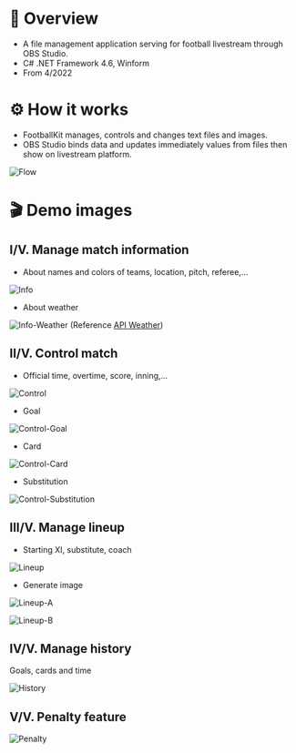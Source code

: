 # 🟰 Overview
* A file management application serving for football livestream through OBS Studio.
* C# .NET Framework 4.6, Winform 
* From 4/2022
# ⚙️ How it works
* FootballKit manages, controls and changes text files and images.
* OBS Studio binds data and updates immediately values from files then show on livestream platform.

![Flow](Demo/Images/Flow.png)
# 🎬 Demo images
## I/V. Manage match information
* About names and colors of teams, location, pitch, referee,...

![Info](Demo/Images/Info.png)
* About weather

![Info-Weather](Demo/Images/Info-Weather.png)
(Reference [API Weather](https://openweathermap.org/current))
## II/V. Control match
* Official time, overtime, score, inning,...

![Control](Demo/Images/Control.png)
* Goal

![Control-Goal](Demo/Images/Control-Goal.png)
* Card

![Control-Card](Demo/Images/Control-Card.png)
* Substitution

![Control-Substitution](Demo/Images/Control-Substitution.png)
## III/V. Manage lineup
* Starting XI, substitute, coach

![Lineup](Demo/Images/Lineup.png)
* Generate image

![Lineup-A](Demo/Images/Lineup-A.png)

![Lineup-B](Demo/Images/Lineup-B.png)
## IV/V. Manage history
Goals, cards and time

![History](Demo/Images/History.png)
## V/V. Penalty feature
![Penalty](Demo/Images/Penalty.png)